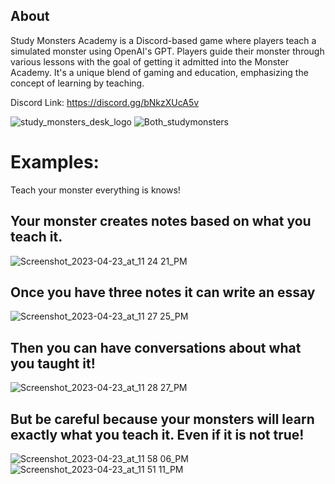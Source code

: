 ## About

Study Monsters Academy is a Discord-based game where players teach a simulated monster using OpenAI's GPT. Players guide their monster through various lessons with the goal of getting it admitted into the Monster Academy. It's a unique blend of gaming and education, emphasizing the concept of learning by teaching.

Discord Link: https://discord.gg/bNkzXUcA5v

![study_monsters_desk_logo](https://github.com/BaileyMcKelway/StudyMonstersAcademy/assets/25776618/c7c335da-0fb7-4a9c-9800-ced91605be38)
![Both_studymonsters](https://github.com/BaileyMcKelway/StudyMonstersAcademy/assets/25776618/fb62c01b-0d2e-46eb-a11c-f33fb061b867)



# Examples:

Teach your monster everything is knows!

## Your monster creates notes based on what you teach it.
![Screenshot_2023-04-23_at_11 24 21_PM](https://github.com/BaileyMcKelway/StudyMonstersAcademy/assets/25776618/445b987d-9f8f-43af-b3c3-61d0f73d9d51)

## Once you have three notes it can write an essay
![Screenshot_2023-04-23_at_11 27 25_PM](https://github.com/BaileyMcKelway/StudyMonstersAcademy/assets/25776618/4e91a5ef-e440-4e35-97bc-7f37cddfc0a1)

## Then you can have conversations about what you taught it!
![Screenshot_2023-04-23_at_11 28 27_PM](https://github.com/BaileyMcKelway/StudyMonstersAcademy/assets/25776618/65636d8e-8ed8-4c6a-9c88-ad02e56ff607)

## But be careful because your monsters will learn exactly what you teach it. Even if it is not true!
![Screenshot_2023-04-23_at_11 58 06_PM](https://github.com/BaileyMcKelway/StudyMonstersAcademy/assets/25776618/9aead45b-9b94-44bb-95e5-745ae49116e7)
![Screenshot_2023-04-23_at_11 51 11_PM](https://github.com/BaileyMcKelway/StudyMonstersAcademy/assets/25776618/e0ef70aa-52e3-4e71-a00b-b15a2ed3adb4)

